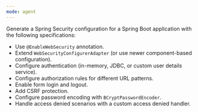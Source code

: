 ```yaml
---
mode: agent
---
```


Generate a Spring Security configuration for a Spring Boot application with the following specifications:
- Use `@EnableWebSecurity` annotation.
- Extend `WebSecurityConfigurerAdapter` (or use newer component-based configuration).
- Configure authentication (in-memory, JDBC, or custom user details service).
- Configure authorization rules for different URL patterns.
- Enable form login and logout.
- Add CSRF protection.
- Configure password encoding with `BCryptPasswordEncoder`.
- Handle access denied scenarios with a custom access denied handler.
